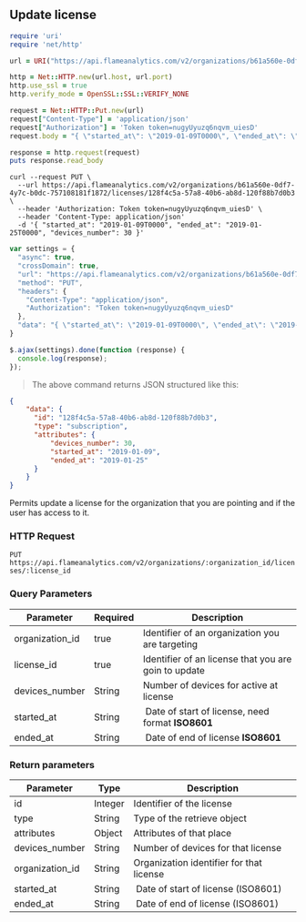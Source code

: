 ## Update license

```ruby
require 'uri'
require 'net/http'

url = URI("https://api.flameanalytics.com/v2/organizations/b61a560e-0df7-4y7c-b0dc-757108181f1872/licenses/128f4c5a-57a8-40b6-ab8d-120f88b7d0b3")

http = Net::HTTP.new(url.host, url.port)
http.use_ssl = true
http.verify_mode = OpenSSL::SSL::VERIFY_NONE

request = Net::HTTP::Put.new(url)
request["Content-Type"] = 'application/json'
request["Authorization"] = 'Token token=nugyUyuzq6nqvm_uiesD'
request.body = "{ \"started_at\": \"2019-01-09T0000\", \"ended_at\": \"2019-01-25T0000\", \"devices_number\": 30 }"

response = http.request(request)
puts response.read_body
```

```shell
curl --request PUT \
  --url https://api.flameanalytics.com/v2/organizations/b61a560e-0df7-4y7c-b0dc-757108181f1872/licenses/128f4c5a-57a8-40b6-ab8d-120f88b7d0b3 \
  --header 'Authorization: Token token=nugyUyuzq6nqvm_uiesD' \
  --header 'Content-Type: application/json'
  -d '{ "started_at": "2019-01-09T0000", "ended_at": "2019-01-25T0000", "devices_number": 30 }'
```

```javascript
var settings = {
  "async": true,
  "crossDomain": true,
  "url": "https://api.flameanalytics.com/v2/organizations/b61a560e-0df7-4y7c-b0dc-757108181f1872/licenses/128f4c5a-57a8-40b6-ab8d-120f88b7d0b3",
  "method": "PUT",
  "headers": {
    "Content-Type": "application/json",
    "Authorization": "Token token=nugyUyuzq6nqvm_uiesD"
  },
  "data": "{ \"started_at\": \"2019-01-09T0000\", \"ended_at\": \"2019-01-25T0000\", \"devices_number\": 30 }"
}

$.ajax(settings).done(function (response) {
  console.log(response);
});
```

> The above command returns JSON structured like this:

```json
{
    "data": {
      "id": "128f4c5a-57a8-40b6-ab8d-120f88b7d0b3",
      "type": "subscription",
      "attributes": {
          "devices_number": 30,
          "started_at": "2019-01-09",
          "ended_at": "2019-01-25"
      }
    }
}
```

Permits update a license for the organization that you are pointing and if the user has access to it.

### HTTP Request

`PUT https://api.flameanalytics.com/v2/organizations/:organization_id/licenses/:license_id`

### Query Parameters

Parameter | Required | Description
--------- | ------- | -----------
organization_id | true | Identifier of an organization you are targeting
license_id | true | Identifier of an license that you are goin to update
devices_number | String | Number of devices for active at license
started_at | String | Date of start of license, need format **ISO8601**
ended_at | String | Date of end of license **ISO8601**


### Return parameters

Parameter | Type | Description
--------- | ------- | -----------
id | Integer | Identifier of the license
type | String | Type of the retrieve object
attributes | Object | Attributes of that place
devices_number | String | Number of devices for that license
organization_id | String | Organization identifier for that license
started_at | String | Date of start of license (ISO8601)
ended_at | String | Date of end of license (ISO8601)
